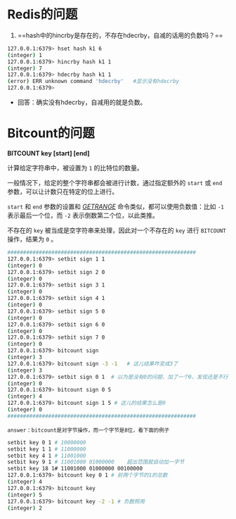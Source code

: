 # Redis的问题

1. ==hash中的hincrby是存在的，不存在hdecrby，自减的话用的负数吗？==

```bash
127.0.0.1:6379> hset hash k1 6
(integer) 1
127.0.0.1:6379> hincrby hash k1 1
(integer) 7
127.0.0.1:6379> hdecrby hash k1 1
(error) ERR unknown command 'hdecrby'   #显示没有hdecrby
127.0.0.1:6379>
```

- 回答：确实没有hdecrby，自减用的就是负数。

# Bitcount的问题

**BITCOUNT key [start] [end]**

计算给定字符串中，被设置为 `1` 的比特位的数量。

一般情况下，给定的整个字符串都会被进行计数，通过指定额外的 `start` 或 `end` 参数，可以让计数只在特定的位上进行。

`start` 和 `end` 参数的设置和 [*GETRANGE*](http://doc.redisfans.com/string/getrange.html#getrange) 命令类似，都可以使用负数值：比如 `-1` 表示最后一个位，而 `-2` 表示倒数第二个位，以此类推。

不存在的 `key` 被当成是空字符串来处理，因此对一个不存在的 `key` 进行 `BITCOUNT` 操作，结果为 `0` 。

```bash
############################################################
127.0.0.1:6379> setbit sign 1 1
(integer) 0
127.0.0.1:6379> setbit sign 2 0
(integer) 0
127.0.0.1:6379> setbit sign 3 1
(integer) 0
127.0.0.1:6379> setbit sign 4 1
(integer) 0
127.0.0.1:6379> setbit sign 5 0
(integer) 0
127.0.0.1:6379> setbit sign 6 0
(integer) 0
127.0.0.1:6379> setbit sign 7 0
(integer) 0
127.0.0.1:6379> bitcount sign 
(integer) 3
127.0.0.1:6379> bitcount sign -3 -1   # 这儿结果咋变成3了
(integer) 3
127.0.0.1:6379> setbit sign 0 1  # 以为是没有0的问题，加了一个0，发现还是不行
(integer) 0
127.0.0.1:6379> bitcount sign 0 5
(integer) 4
127.0.0.1:6379> bitcount sign 1 5 # 这儿的结果怎么是0
(integer) 0
############################################################
```



`answer：bitcount是对字节操作，而一个字节是8位，看下面的例子`

```bash
setbit key 0 1 # 10000000
setbit key 1 1 # 11000000
setbit key 4 1 # 11001000
setbit key 9 1 # 11001000 01000000    超出范围就自动加一字节
setbit key 18 1# 11001000 01000000 00100000
127.0.0.1:6379> bitcount key 0 1 # 前两个字节的1的总数
(integer) 4
127.0.0.1:6379> bitcount key
(integer) 5
127.0.0.1:6379> bitcount key -2 -1 # 负数照用
(integer) 2
```